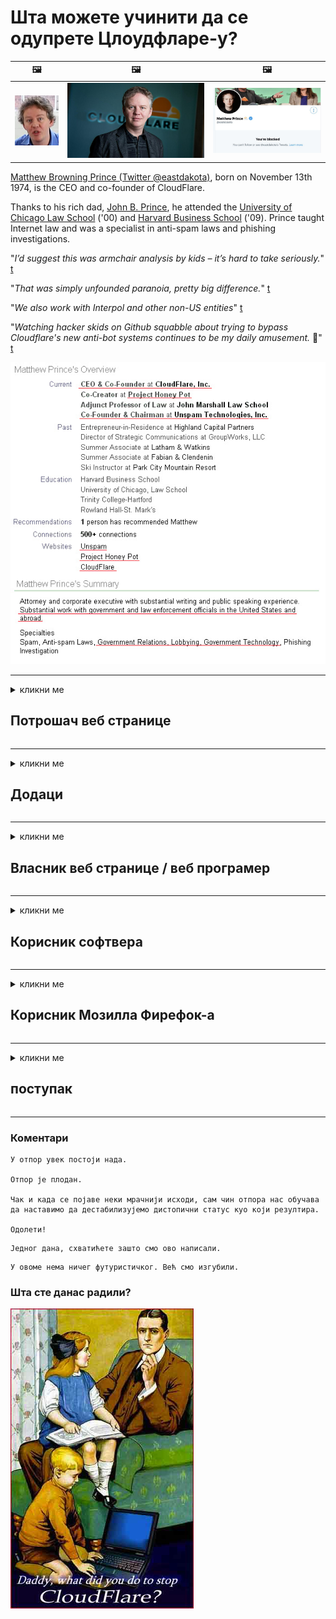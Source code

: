 # Шта можете учинити да се одупрете Цлоудфларе-у?

| 🖼 | 🖼 | 🖼 |
| --- | --- | --- |
| ![](../image/matthew_prince_teen.jpg) | ![](../image/matthew_prince.jpg) | ![](../image/blockedbymatthewprince.jpg) |


[Matthew Browning Prince (Twitter @eastdakota)](https://twitter.com/eastdakota), born on November 13th 1974, is the CEO and co-founder of CloudFlare.

Thanks to his rich dad, [John B. Prince](http://web.archive.org/web/20081002173414/http://www.mufranchisee.com/article/453/), he attended the [University of Chicago Law School](https://en.wikipedia.org/wiki/University_of_Chicago_Law_School) ('00) and [Harvard Business School](https://en.wikipedia.org/wiki/Harvard_Business_School) ('09). Prince taught Internet law and was a specialist in anti-spam laws and phishing investigations.


"*I’d suggest this was armchair analysis by kids – it’s hard to take seriously.*" [t](https://www.theguardian.com/technology/2015/nov/19/cloudflare-accused-by-anonymous-helping-isis)

"*That was simply unfounded paranoia, pretty big difference.*"  [t](https://twitter.com/xxdesmus/status/992757936123359233)

"*We also work with Interpol and other non-US entities*" [t](https://twitter.com/eastdakota/status/1203028504184360960)

"*Watching hacker skids on Github squabble about trying to bypass Cloudflare's new anti-bot systems continues to be my daily amusement.* 🍿" [t](https://twitter.com/eastdakota/status/1273277839102656515)


![](../image/whoismp.jpg)

---


<details>
<summary>кликни ме

## Потрошач веб странице
</summary>


- Ако веб локација која вам се свиђа користи Цлоудфларе, реците им да не користе Цлоудфларе.
  - Кукање на друштвеним мрежама као што су Фацебоок, Реддит, Твиттер или Мастодон нема разлике. [Акције су гласније од хасхтагова.](https://twitter.com/phyzonloop/status/1274132092490862594)
  - Покушајте да контактирате власника веб странице ако желите да будете корисни.

[Цлоудфларе је рекао](https://github.com/Eloston/ungoogled-chromium/issues/783):
```
Препоручујемо вам да се обратите администраторима за одређене услуге или веб локације са којима наилазите и поделите своје искуство.
```

[Ако га не затражите, власник веб локације никада не зна за овај проблем.](../PEOPLE.md)

![](../image/liberapay.jpg)

[Успешан пример](https://counterpartytalk.org/t/turn-off-cloudflare-on-counterparty-co-plz/164/5).<br>
Имате проблем? [Подигните свој глас сада.](https://github.com/maraoz/maraoz.github.io/issues/1) Пример испод.

```
Ви само помажете корпоративној цензури и масовном надзору.
https://codeberg.org/crimeflare/cloudflare-tor/src/branch/master/README.md
```

```
Ваша веб страница се налази у приватном ограђеном врту ЦлоудФларе-а који крши приватност.
https://codeberg.org/crimeflare/cloudflare-tor/
```

- Одвојите мало времена да прочитате политику приватности веб странице.
  - ако је веб локација иза Цлоудфларе-а или користи услуге повезане са Цлоудфларе-ом.

Мора објаснити шта је „Цлоудфларе“ и тражити дозволу за дељење података са Цлоудфларе-ом. Ако то не учине, резултираће повредом поверења и треба избегавати дотичну веб страницу.

[Пример прихватљиве политике приватности је овде](https://archive.is/bDlTz) ("Subprocessors" > "Entity Name")

```
Прочитао сам вашу политику приватности и не могу да нађем реч Цлоудфларе.
Одбијам да делим податке са вама ако наставите да храните моје податке Цлоудфларе-у.
https://codeberg.org/crimeflare/cloudflare-tor/
```

Ово је пример политике приватности која нема реч Цлоудфларе.
[Liberland Jobs](https://archive.is/daKIr) [privacy policy](https://docsend.com/view/feiwyte):

![](../image/cfwontobey.jpg)

Цлоудфларе имају своју политику приватности.
[Цлоудфларе воли доккинг људе.](https://www.reddit.com/r/GamerGhazi/comments/2s64fe/be_wary_reporting_to_cloudflare/)

Ево доброг примера за образац за регистрацију на веб локацију.
АФАИК, нула веб локација то ради. Хоћете ли им веровати?

```
Кликом на „Пријави се за КСИЗ“ прихватате наше услове коришћења услуге и изјаву о приватности.
Такође се слажете да своје податке делите са Цлоудфларе-ом, а такође се слажете и са изјавом о приватности Цлоудфларе-а.
Ако Цлоудфларе процури ваше податке или вам не дозволи да се повежете са нашим серверима, нисмо ми криви. [*]

[ Пријави се ] [ Не слажем се ]
```
[*] [PEOPLE.md](../PEOPLE.md)


- Покушајте да не користите њихову услугу. Запамтите да вас гледа Цлоудфларе.
  - ["I'm in your TLS, sniffin' your passworz"](../image/iminurtls.jpg)

- Потражите другу веб страницу. На интернету постоје алтернативе и могућности!

- Убедите своје пријатеље да свакодневно користе Тор.
  - Анонимност би требала бити стандард отвореног интернета!
  - [Имајте на уму да пројекат Тор не воли овај пројекат.](../HISTORY.md)

</details>

------

<details>
<summary>кликни ме

## Додаци
</summary>

- Ако је ваш прегледач Фирефок, Тор Бровсер или Унгооглед Цхромиум, користите један од ових додатака у наставку.
  - Ако желите да додате други нови додатак, прво питајте о томе.


| Име | Програмер | Подршка | Цан Блоцк | Може да обавести | Chrome |
| -------- | -------- | -------- | -------- | -------- | -------- |
| [Bloku Cloudflaron MITM-Atakon](../subfiles/about.bcma.md) | #Addon | [ ? ](README.md) | **да**     | **да**     |  **да** |
| [Ĉu ligoj estas vundeblaj al MITM-atako?](../subfiles/about.ismm.md) | #Addon | [ ? ](README.md) | Не     | **да**     |  **да** |
| [Ĉu ĉi tiuj ligoj blokos Tor-uzanton?](../subfiles/about.isat.md) | #Addon | [ ? ](README.md) | Не     | **да**     |  **да** |
| [Block Cloudflare MITM Attack](https://trac.torproject.org/projects/tor/attachment/ticket/24351/block_cloudflare_mitm_attack-1.0.14.1-an%2Bfx.xpi)<br>[**DELETED BY TOR PROJECT**](../HISTORY.md) | nullius | [ ? ](tool/block_cloudflare_mitm_fx), [Link](README.md) | **да**     | **да**     |  Не |
| [TPRB](http://34ahehcli3epmhbu2wbl6kw6zdfl74iyc4vg3ja4xwhhst332z3knkyd.onion/) | Sw | [ ? ](http://34ahehcli3epmhbu2wbl6kw6zdfl74iyc4vg3ja4xwhhst332z3knkyd.onion/) | **да**     | **да**     |  Не |
| [Detect Cloudflare](https://addons.mozilla.org/en-US/firefox/addon/detect-cloudflare/) | Frank Otto | [ ? ](https://github.com/traktofon/cf-detect) | Не     | **да**     |  Не |
| [True Sight](https://addons.mozilla.org/en-US/firefox/addon/detect-cloudflare-plus/) | claustromaniac | [ ? ](https://github.com/claustromaniac/detect-cloudflare-plus) | Не     | **да**     |  Не |
| [Which Cloudflare datacenter am I visiting?](https://addons.mozilla.org/en-US/firefox/addon/cf-pop/) | 依云 | [ ? ](https://github.com/lilydjwg/cf-pop) | Не     | **да**     |  Не |


- „Децентралеиес“ могу да зауставе везу са „ЦДЊС (Цлоудфларе)“.
  - Спречава мноштво захтева да дођу до мрежа и служи локалним датотекама да не би ломиле веб локације.
  - Програмер је одговорио: "[very concerning indeed](https://github.com/Synzvato/decentraleyes/issues/236#issuecomment-352049501)", "[widespread usage severely centralizes the web](https://github.com/Synzvato/decentraleyes/issues/251#issuecomment-366752049)"

- [Такође можете уклонити Цлоудфларе сертификат или му веровати из свог ауторитета за издавање сертификата (ЦА).](https://www.ssl.com/how-to/remove-root-certificate-firefox/)

</details>

------

<details>
<summary>кликни ме

## Власник веб странице / веб програмер
</summary>


![](../image/word_cloudflarefree.jpg)

- Не користите Цлоудфларе решење, Период.
  - Можете и боље од тога, зар не? [Ево како да уклоните Цлоудфларе претплате, планове, домене или налоге.](https://support.cloudflare.com/hc/en-us/articles/200167776-Removing-subscriptions-plans-domains-or-accounts)

| 🖼 | 🖼 |
| --- | --- |
| ![](../image/htmlalertcloudflare.jpg) | ![](../image/htmlalertcloudflare2.jpg) |

- Желите више купаца? Знате шта да радите. Наговештај је „изнад црте“.
  - [Здраво, написали сте „Озбиљно схватамо вашу приватност“, али добио сам „Грешка 403 Забрањени анонимни прокси није дозвољен“.](https://it.slashdot.org/story/19/02/19/0033255/stop-saying-we-take-your-privacy-and-security-seriously) Зашто блокирате Тор или ВПН? [А зашто блокирате привремене имејлове?](http://nomdjgwjvyvlvmkolbyp3rocn2ld7fnlidlt2jjyotn3qqsvzs2gmuyd.onion/mail/)

![](../image/anonexist.jpg)

- Коришћење Цлоудфларе-а повећаће шансе за прекид рада. Посетиоци не могу да приступе вашој веб локацији ако ваш сервер не ради или Цлоудфларе не ради.
  - [Да ли сте стварно мислили да Цлоудфларе никада није пропао?](https://www.ibtimes.com/cloudflare-down-not-working-sites-producing-504-gateway-timeout-errors-2618008) [Another](https://twitter.com/Jedduff/status/1097875615997399040) [sample](https://twitter.com/search?f=tweets&vertical=default&q=Cloudflare%20is%20having%20problems). [Need more](../PEOPLE.md)?

![](../image/cloudflareinternalerror.jpg)

- Коришћење Цлоудфларе-а за проксирање ваше „АПИ услуге“, „сервера за ажурирање софтвера“ или „РСС фида“ штетиће вашем купцу. Купац вас је назвао и рекао „Не могу више да користим ваш АПИ“, а ви немате појма шта се дешава. Цлоудфларе може нечујно блокирати вашег купца. Да ли мислите да је то у реду?
  - Постоји много клијента РСС читача и РСС читача на мрежи. Зашто објављујете РСС феед ако не дозвољавате људима да се претплате?

![](../image/rssfeedovercf.jpg)

- Да ли вам треба ХТТПС сертификат? Користите „Лет'с Енцрипт“ или га једноставно купите од компаније ЦА.

- Да ли вам треба ДНС сервер? Не можете да подесите сопствени сервер? Шта кажеш на њих: [Hurricane Electric Free DNS](https://dns.he.net/), [Dyn.com](https://dyn.com/dns/), [1984 Hosting](https://www.1984hosting.com/), [Afraid.Org (Администратор ће избрисати ваш налог ако користите ТОР)](https://freedns.afraid.org/)

- Тражите услугу хостинга? Само бесплатно? Шта кажеш на њих: [Onion Service](http://vww6ybal4bd7szmgncyruucpgfkqahzddi37ktceo3ah7ngmcopnpyyd.onion/en/security/network-security/tor/onionservices-best-practices), [Free Web Hosting Area](https://freewha.com/), [Autistici/Inventati Web Site Hosting](https://www.autinv5q6en4gpf4.onion/services/website), [Github Pages](https://pages.github.com/), [Surge](https://surge.sh/)
  - [Алтернативе Цлоудфларе-у](../subfiles/cloudflare-alternatives.md)

- Да ли користите „цлоудфларе-ипфс.цом“? [Да ли знате да је Цлоудфларе ИПФС лош?](../PEOPLE.md)

- Инсталирајте заштитни зид веб апликација, попут ОВАСП и Фаил2Бан, на свој сервер и правилно га конфигуришите.
  - Блокирање Тор-а није решење. Не кажњавајте све само због малих лоших корисника.

- Преусмерите или блокирајте корисницима „Цлоудфларе Варп“ приступ вашој веб локацији. И наведите разлог ако можете.

> ИП листа: "[Тренутни опсези ИП адреса Цлоудфларе-а](cloudflare_inc/)"

> A: Само их блокирај

```
server {
...
deny 173.245.48.0/20;
deny 103.21.244.0/22;
deny 103.22.200.0/22;
deny 103.31.4.0/22;
deny 141.101.64.0/18;
deny 108.162.192.0/18;
deny 190.93.240.0/20;
deny 188.114.96.0/20;
deny 197.234.240.0/22;
deny 198.41.128.0/17;
deny 162.158.0.0/15;
deny 104.16.0.0/12;
deny 172.64.0.0/13;
deny 131.0.72.0/22;
deny 2400:cb00::/32;
deny 2606:4700::/32;
deny 2803:f800::/32;
deny 2405:b500::/32;
deny 2405:8100::/32;
deny 2a06:98c0::/29;
deny 2c0f:f248::/32;
...
}
```

> B: Преусмерите на страницу упозорења

```
http {
...
geo $iscf {
default 0;
173.245.48.0/20 1;
103.21.244.0/22 1;
103.22.200.0/22 1;
103.31.4.0/22 1;
141.101.64.0/18 1;
108.162.192.0/18 1;
190.93.240.0/20 1;
188.114.96.0/20 1;
197.234.240.0/22 1;
198.41.128.0/17 1;
162.158.0.0/15 1;
104.16.0.0/12 1;
172.64.0.0/13 1;
131.0.72.0/22 1;
2400:cb00::/32 1;
2606:4700::/32 1;
2803:f800::/32 1;
2405:b500::/32 1;
2405:8100::/32 1;
2a06:98c0::/29 1;
2c0f:f248::/32 1;
}
...
}

server {
...
if ($iscf) {rewrite ^ https://example.com/cfwsorry.php;}
...
}

<?php
header('HTTP/1.1 406 Not Acceptable');
echo <<<CLOUDFLARED
Thank you for visiting ourwebsite.com!<br />
We are sorry, but we can't serve you because your connection is being intercepted by Cloudflare.<br />
Please read https://codeberg.org/crimeflare/cloudflare-tor for more information.<br />
CLOUDFLARED;
die();
```

- Подесите Тор Онион Сервице или И2П инсите ако верујете у слободу и желите добродошлицу анонимним корисницима.

- Затражите савет од осталих дуалних оператора Цлеарнет / Тор и стекните анонимне пријатеље!

</details>

------

<details>
<summary>кликни ме

## Корисник софтвера
</summary>


- Дисцорд користи ЦлоудФларе. Алтернативе? Препоручујемо [**Briar** (Android)](https://f-droid.org/en/packages/org.briarproject.briar.android/), [Ricochet (PC)](https://ricochet.im/), [Tox + Tor (Android/PC)](https://tox.chat/download.html)
  - Бриар укључује Тор демон, тако да не морате да инсталирате Орбот.
  - Програмери Квтцх, Опен Приваци, избрисали су пројекат стоп_цлоудфларе из своје гит услуге без најаве.

- Ако користите Дебиан ГНУ / Линук или било који други дериват, претплатите се: [bug #831835](https://bugs.debian.org/cgi-bin/bugreport.cgi?bug=831835). А ако можете, помозите да верификујете закрпу и помозите одржавачу да донесе прави закључак да ли треба да буде прихваћен.

- Увек препоручите ове прегледаче.

| Име | Програмер | Подршка | Коментар |
| -------- | -------- | -------- | -------- |
| [Ungoogled-Chromium](https://ungoogled-software.github.io/ungoogled-chromium-binaries/) | Eloston | [ ? ](https://github.com/Eloston/ungoogled-chromium) | PC (Win, Mac, Linux)  _!Tor_ |
| [Bromite](https://www.bromite.org/fdroid) | Bromite | [ ? ](https://github.com/bromite/bromite/issues) | Android  _!Tor_ |
| [Tor Browser](https://www.torproject.org/download/) | Tor Project | [ ? ](https://support.torproject.org/) | PC (Win, Mac, Linux)  _Tor_|
| [Tor Browser Android](https://www.torproject.org/download/) | Tor Project | [ ? ](https://support.torproject.org/) | Android  _Tor_|
| [Onion Browser](https://itunes.apple.com/us/app/onion-browser/id519296448?mt=8) | Mike Tigas | [ ? ](https://github.com/OnionBrowser/OnionBrowser/issues) | Apple iOS  _Tor_|
| [GNU/Icecat](https://www.gnu.org/software/gnuzilla/) | GNU | [ ? ](https://www.gnu.org/software/gnuzilla/) | PC (Linux) |
| [IceCatMobile](https://f-droid.org/en/packages/org.gnu.icecat/) | GNU | [ ? ](https://lists.gnu.org/mailman/listinfo/bug-gnuzilla) | Android |
| [Iridium Browser](https://iridiumbrowser.de/about/) | Iridium | [ ? ](https://github.com/iridium-browser/iridium-browser/) | PC (Win, Mac, Linux, OpenBSD) |


Приватност другог софтвера је несавршена. То не значи да је Тор прегледач „савршен“.
На Интернету и технологији не постоји 100% безбедно нити 100% приватно.

- Не желите да користите Тор? Можете користити било који прегледач са Тор демоном.
  - [Имајте на уму да се пројекту Тор ово не свиђа.](https://support.torproject.org/tbb/tbb-9/) Користите Тор Бровсер ако сте у могућности.
- [Како се користи Цхромиум са Тор-ом](../subfiles/chromium_tor.md)


Разговарајмо о приватности другог софтвера.

- [Ако заиста требате да користите Фирефок, изаберите „Фирефок ЕСР“.](https://www.mozilla.org/en-US/firefox/organizations/)
  - [Фирефок - Спиваре Ватцхдог](https://spyware.neocities.org/articles/firefox.html)
  - [Фирефок одбацује слободу говора, забрањује слободу говора](https://web.archive.org/web/20200423010026/https://reclaimthenet.org/firefox-rejects-free-speech-bans-free-speech-commenting-plugin-dissenter-from-its-extensions-gallery/)
  - ["100+ против. Изгледа да је тражити од софтверске компаније да се држи ... софтвера данас превише."](https://old.reddit.com/r/firefox/comments/gutdiw/weve_got_work_to_do_the_mozilla_blog/fslbbb6/)
  - [Ух, зашто ми Фирефок приказује спонзорисане везе у мојој УРЛ траци?](https://www.reddit.com/r/firefox/comments/jybx2w/uh_why_is_firefox_showing_me_sponsored_links_in/)
  - [Мозилла - Девил Инцарнате](https://digdeeper.neocities.org/ghost/mozilla.html)

- [Запамтите, Мозилла користи услугу Цлоудфларе.](https://www.robtex.com/dns-lookup/www.mozilla.org) [Они такође користе Цлоудфларе-ову ДНС услугу на свом производу.](https://www.theregister.co.uk/2018/03/21/mozilla_testing_dns_encryption/)

- [Мозилла је званично одбила ову карту.](https://bugzilla.mozilla.org/show_bug.cgi?id=1426618)

- [Фирефок Фоцус је шала.](https://github.com/mozilla-mobile/focus-android/issues/1743) [Обећали су да ће искључити телеметрију, али су је променили.](https://github.com/mozilla-mobile/focus-android/issues/4210)

- [Програмер ПалеМоон / Басилиск обожава Цлоудфларе.](https://github.com/mozilla-mobile/focus-android/issues/1743#issuecomment-345993097)
  - [Пале Моон Арцхиве Сервер хаковао је и ширио малвер 18 месеци](https://www.reddit.com/r/privacytoolsIO/comments/cc808y/pale_moons_archive_server_hacked_and_spread/)
  - Такође мрзи кориснике Тор-а - "[Нека буде непријатељски настројен према Тору. Мислим да би већина веб локација требало да буде непријатељски расположена према Тору с обзиром на његов изузетно висок фактор злоупотребе.](https://github.com/yacy/yacy_search_server/issues/314#issuecomment-565932097)"

- [Ватерфок има озбиљан проблем „телефонирања код куће“](https://spyware.neocities.org/articles/waterfox.html)

- [Гоогле Цхроме је шпијунски софтвер.](https://www.gnu.org/proprietary/malware-google.en.html)
  - [Гоогле профилише ваше активности.](https://spyware.neocities.org/articles/chrome.html)

- [СРВаре Ирон успоставља превише кућних веза са телефонима.](https://spyware.neocities.org/articles/iron.html) Такође се повезује са Гоогле доменима.

- [Бијела листа Браве Бровсер-а за праћење Фацебоок / Твиттер-а.](https://www.bleepingcomputer.com/news/security/facebook-twitter-trackers-whitelisted-by-brave-browser/)
  - [Ево још питања.](https://spyware.neocities.org/articles/brave.html)
  - [бинанце аффилиате ИД](https://twitter.com/cryptonator1337/status/1269594587716374528)

- [Мицрософт Едге омогућава Фацебоок-у да покреће Фласх код иза леђа корисника.](https://www.zdnet.com/article/microsoft-edge-lets-facebook-run-flash-code-behind-users-backs/)

- [Вивалди не поштује вашу приватност.](https://spyware.neocities.org/articles/vivaldi.html)

- [Ниво шпијунског софтвера Опера: Изузетно висок](https://spyware.neocities.org/articles/opera.html)

- Apple iOS: [Уопште не бисте требали да користите иОС, углавном зато што је то злонамерни софтвер.](https://www.gnu.org/proprietary/malware-apple.html)

Стога препоручујемо само горњу табелу. Ништа друго.

</details>

------

<details>
<summary>кликни ме

## Корисник Мозилла Фирефок-а
</summary>


- „Фирефок Нигхтли“ ће слати информације на нивоу отклањања грешака на Мозилла сервере без методе одбијања.
  - [Мозилла сервери стварају Цлоудфларе](https://www.digwebinterface.com/?hostnames=www.mozilla.org%0D%0Amozilla.cloudflare-dns.com&type=&ns=resolver&useresolver=8.8.4.4&nameservers=)

- Могуће је забранити Фирефоку повезивање са Мозилла серверима.
  - [Водич за Мозиллине смернице](https://github.com/mozilla/policy-templates/blob/master/README.md)
  - Имајте на уму да би овај трик могао престати да делује у каснијој верзији јер Мозилла воли да се стави на белу листу.
  - У потпуности их блокирајте помоћу заштитног зида и ДНС филтера.

"`/distribution/policies.json`"

>     "WebsiteFilter": {
> 		"Block": [
> 		"*://*.mozilla.com/*",
> 		"*://*.mozilla.net/*",
> 		"*://*.mozilla.org/*",
> 		"*://webcompat.com/*",
> 		"*://*.firefox.com/*",
> 		"*://*.thunderbird.net/*",
> 		"*://*.cloudflare.com/*"
> 		]
>     },


- ~~Пријавите грешку на мозилла-ином трацкер-у, говорећи им да не користе Цлоудфларе.~~ Извештава се о грешци на бугзилла-и. Многи људи су објавили своју забринутост, међутим администратор је грешку сакрио 2018. године.

- Можете онемогућити ДоХ у Фирефоку.
  - [Промените подразумеваног ДНС добављача Фирефок-а](../subfiles/change-firefox-dns.md)

![](../image/firefoxdns.jpg)

- [Ако желите да користите ДНС који није ИСП, размислите о коришћењу ОпенНИЦ Тиер2 ДНС услуге или било које од ДНС услуга које нису у Цлоудфларе-у.](https://wiki.opennic.org/start)
![](../image/opennic.jpg)
  - Блокирајте Цлоудфларе помоћу ДНС-а. [Crimeflare DNS](https://dns.crimeflare.eu.org/)

- Тор можете користити као ДНС решавач. [Ако нисте стручњак за Тор, поставите питање овде.](https://tor.stackexchange.com/)

> **Како?**
> 1. Преузмите Тор и инсталирајте га на свој рачунар.
> 2. Додајте овај ред у датотеку "торрц".
> DNSPort 127.0.0.1:53
> 3. Поново покрените Тор.
> 4. Подесите ДНС сервер рачунара на „127.0.0.1“.

</details>

------

<details>
<summary>кликни ме

## поступак
</summary>


- Реците другима око себе о опасностима Цлоудфларе-а.

- [Помозите да се побољша ово спремиште.](https://codeberg.org/crimeflare/cloudflare-tor).
  - И спискови, аргументи против и детаљи.

- [Документујте и јавно објавите где ствари крену по злу са Цлоудфларе-ом (и сличним компанијама), обавезно помињући ово спремиште када то учините](https://codeberg.org/crimeflare/cloudflare-tor) :)

- Привуците више људи који користе Тор подразумевано како би могли да доживљавају мрежу из перспективе различитих делова света.

- Покрените групе на друштвеним мрежама и у месном простору посвећене ослобађању света од Цлоудфларе-а.

- По потреби, повежите се са овим групама у овом спремишту - ово може бити место за координацију заједничког рада као групе.

- [Оснујте кооперацију која може пружити значајну некорпоративну алтернативу Цлоудфларе-у.](../subfiles/cloudflare-alternatives.md)

- Обавестите нас о било којим алтернативама које ће вам помоћи да пружимо барем вишеслојну одбрану од Цлоудфларе-а.

- Ако сте клијент Цлоудфларе-а, подесите поставке приватности и сачекајте да их прекрше.
  - [Затим их поднесите под оптужбу против нежељене поште / кршења приватности.](https://twitter.com/thexpaw/status/1108424723233419264)

- Ако се налазите у Сједињеним Америчким Државама, а дотична веб локација је банка или рачуновођа, покушајте да извршите правни притисак према Грамм-Леацх-Блилеи Ацт-у или према закону Америцан витх ДИсабилитиес и пријавите нам докле стигнете .

- Ако је веб локација владина, покушајте да извршите правни притисак према 1. амандману америчког устава.

- Ако сте држављанин ЕУ, обратите се веб локацији да бисте своје личне податке послали према Општој уредби о заштити података. Ако одбију да вам дају ваше податке, то представља кршење закона.

- За компаније које тврде да нуде услуге на својој веб локацији, покушајте да их пријаве као „лажно оглашавање“ организацијама за заштиту потрошача и БББ. Цлоудфларе веб локације послужују Цлоудфларе сервери.

- [ИТУ сугерише у америчком контексту да Цлоудфларе почиње да постаје довољно велик да се на њих може срушити антитрустов закон.](https://www.itu.int/en/ITU-T/Workshops-and-Seminars/20181218/Documents/Geoff_Huston_Presentation.pdf)

- Може се замислити да би ГНУ ГПЛ верзија 4 могла да садржи одредбу против чувања изворног кода иза такве услуге, захтевајући за све ГПЛв4 и касније програме да је барем изворном коду доступан путем медија који не дискриминише Тор кориснике.

</details>

------

### Коментари

```
У отпор увек постоји нада.

Отпор је плодан.

Чак и када се појаве неки мрачнији исходи, сам чин отпора нас обучава да наставимо да дестабилизујемо дистопични статус куо који резултира.

Одолети!
```

```
Једног дана, схватићете зашто смо ово написали.
```

```
У овоме нема ничег футуристичког. Већ смо изгубили.
```

### Шта сте данас радили?


![](../image/stopcf.jpg)
